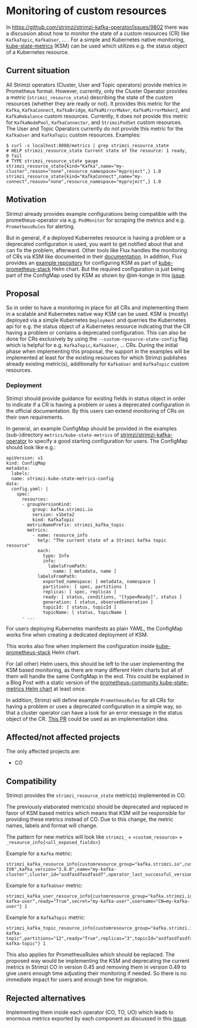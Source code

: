 # Monitoring of custom resources

In https://github.com/strimzi/strimzi-kafka-operator/issues/9802 there was a discussion about how to monitor the state of a custom resources (CR) like `KafkaTopic`, `KafkaUser`, ... .
For a simple and Kubernetes native monitoring, [kube-state-metrics](https://github.com/kubernetes/kube-state-metrics) (KSM) can be used which utilizes e.g. the status object of a Kubernetes resource.

## Current situation

All Strimzi operators (Cluster, User and Topic operators) provide metrics in Prometheus format.
However, currently, only the Cluster Operator provides a metric (`strimzi_resource_state`) describing the state of the custom resources (whether they are ready or not).
It provides this metric for the `Kafka`, `KafkaConnect`, `KafkaBridge`, `KafkaMirrorMaker`, `KafkaMirrorMaker2`, and `KafkaRebalance` custom resources.
Currently, it does not provide this metric for `KafkaNodePool`, `KafkaConnector`, and `StrimziPodSet` custom resources.
The User and Topic Operators currently do not provide this metric for the `KafkaUser` and `KafkaTopic` custom resources.
Examples:

```
$ curl -s localhost:8080/metrics | grep strimzi_resource_state
# HELP strimzi_resource_state Current state of the resource: 1 ready, 0 fail
# TYPE strimzi_resource_state gauge
strimzi_resource_state{kind="Kafka",name="my-cluster",reason="none",resource_namespace="myproject",} 1.0
strimzi_resource_state{kind="KafkaConnect",name="my-connect",reason="none",resource_namespace="myproject",} 1.0
```

## Motivation

Strimzi already provides example configurations being compatible with the prometheus-operator via e.g. `PodMonitor` for scraping the metrics and e.g. `PrometheusRules` for alerting.

But in general, if a deployed Kubernetes resource is having a problem or a deprecated configuration is used, you want to get notified about that and can fix the problem, afterward.
Other tools like Flux handles the monitoring of CRs via KSM like documented in their [documentation](https://fluxcd.io/flux/monitoring/custom-metrics/).
In addition, Flux provides an [example repository](https://github.com/fluxcd/flux2-monitoring-example) for configuring KSM as part of [kube-prometheus-stack](https://github.com/prometheus-community/helm-charts/tree/main/charts/kube-prometheus-stack) Helm chart.
But the required configuration is just being part of the ConfigMap used by KSM as shown by @im-konge in this [issue](https://github.com/strimzi/strimzi-kafka-operator/issues/10276#issuecomment-2276088493).

## Proposal

So in order to have a monitoring in place for all CRs and implementing them in a scalable and Kubernetes native way KSM can be used.
KSM is (mostly) deployed via a simple Kubernetes `Deployment` and querries the Kubernetes api for e.g. the status object of a Kubernetes resource indicating that the CR having a problem or contains a deprecated configuration.
This can also be done for CRs exclusively by using the `--custom-resource-state-config` flag which is helpful for e.g. `KafkaTopic`, `KafkaUser`, ... CRs.
During the initial phase when implementing this proposal, the support in the examples will be implemented at least for the existing resources for which Strimzi publishes already existing metric(s), additionally for `KafkaUser` and `KafkaTopic` custom resources.

### Deployment

Strimzi should provide guidance for existing fields in status object in order to indicate if a CR is having a problem or uses a deprecated configuration in the official documentation.
By this users can extend monitoring of CRs on their own requirements.

In general, an example ConfigMap should be provided in the examples (sub-)directory `metrics/kube-state-metrics` of [strimzi/strimzi-kafka-operator](https://github.com/strimzi/strimzi-kafka-operator/tree/main/examples/metrics/kube-state-metrics) to specify a good starting configuration for users.
The ConfigMap should look like e.g.:

```
apiVersion: v1
kind: ConfigMap
metadata:
  labels:
  name: strimzi-kube-state-metrics-config
data:
  config.yaml: |
    spec:
      resources:
      - groupVersionKind:
          group: kafka.strimzi.io
          version: v1beta2
          kind: KafkaTopic
        metricNamePrefix: strimzi_kafka_topic
        metrics:
          - name: resource_info
            help: "The current state of a Strimzi kafka topic resource"
            each:
              type: Info
              info:
                labelsFromPath:
                  name: [ metadata, name ]
            labelsFromPath:
              exported_namespace: [ metadata, namespace ]
              partitions: [ spec, partitions ]
              replicas: [ spec, replicas ]
              ready: [ status, conditions, "[type=Ready]", status ]
              generation: [ status, observedGeneration ]
              topicId: [ status, topicId ]
              topicName: [ status, topicName ]
      - ...
```

For users deploying Kubernetes manifests as plain YAML, the ConfigMap works fine when creating a dedicated deployment of KSM.

This works also fine when implement the configuration inside [kube-prometheus-stack](https://github.com/prometheus-community/helm-charts/tree/main/charts/kube-prometheus-stack) Helm chart.

For (all other) Helm users, this should be left to the user implementing the KSM based monitoring, as there are many different Helm charts but all of them will handle the same ConfigMap in the end.
This could be explained in a Blog Post with a static version of the [prometheus-community kube-state-metrics Helm chart](https://github.com/prometheus-community/helm-charts/tree/main/charts/kube-state-metrics/) at least once.

In addition, Strimzi will define example `PrometheusRules` for all CRs for having a problem or uses a deprecated configuration in a simple way, so that a cluster operator can have a look for an error message in the status object of the CR.
[This PR](https://github.com/strimzi/strimzi-kafka-operator/pull/10277) could be used as an implementation idea.

## Affected/not affected projects

The only affected projects are:
- CO

## Compatibility

Strimzi provides the `strimzi_resource_state` metric(s) implemented in CO.

The previously elaborated metrics(s) should be deprecated and replaced in favor of KSM based metrics which means that KSM will be responsible for providing these metrics instead of CO.
Due to this change, the metric names, labels and format will change.

The pattern for new metrics will look like `strimzi_` + `<custom_resource>` + `_resource_info{<all_exposed_fields>}`

Example for a `Kafka` metric:
```
strimzi_kafka_resource_info{customresource_group="kafka.strimzi.io",customresource_kind="Kafka",customresource_version="v1beta2",exported_namespace="kafka",generation="1",kafka_metadata_state="KRaft",kafka_metadata_version="3.8-IV0",kafka_version="3.8.0",name="my-kafka-cluster",cluster_id="asdfasdfasdfasdf",operator_last_successful_version="0.43.0",ready="True"}
```

Example for a `KafkaUser` metric:
```
strimzi_kafka_user_resource_info{customresource_group="kafka.strimzi.io",customresource_kind="KafkaUser",customresource_version="v1beta2",exported_namespace="kafka",generation="6",name="my-kafka-user",ready="True",secret="my-kafka-user",username="CN=my-kafka-user"} 1
```

Example for a `KafkaTopic` metric:
```
strimzi_kafka_topic_resource_info{customresource_group="kafka.strimzi.io",customresource_kind="KafkaTopic",customresource_version="v1beta2",exported_namespace="kafka",generation="1",name="my-kafka-topic",partitions="12",ready="True",replicas="3",topicId="asdfasdfasdfasdf",topicName="my-kafka-topic"} 1
```
This also applies for PrometheusRules which should be replaced.
The proposed way would be implementing the KSM and deprecating the current metrics in Strimzi CO in version 0.45 and removing them in version 0.49 to give users enough time adjusting their monitoring if needed.
So there is no immediate impact for users and enough time for migration.

## Rejected alternatives

Implementing them inside each operator (CO, TO, UO) which leads to enormous metrics exported by each component as discussed in this [issue](https://github.com/strimzi/strimzi-kafka-operator/issues/9802).
